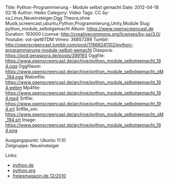 Title: Python-Programmierung - Module selbst gemacht
Date: 2012-04-18 02:16
Author: Heiko
Category: Video
Tags: CC by-sa,Linux,Neueinsteiger,Ogg Theora,ohne Musik,screencast,ubuntu,Python,Programmierung,Unity,Module
Slug: python_module_selbstgemacht
Album: https://www.openscreencast.de
Duration: 193000
License: http://creativecommons.org/licenses/by-sa/3.0/
Youtube: vot-qwt6TDM
Vimeo: 36857289
Tumblr: http://openscreencast.tumblr.com/post/17668241102/python-programmierung-module-selbst-gemacht
Diaspora: https://pod.geraspora.de/posts/399193
Oggfile: https://www.openscreencast.de/archive/python_module_selbstgemacht_194.ogg
Oggfileom: https://www.openscreencast.de/archive/python_module_selbstgemacht_oM_194.ogg
Webmfile: https://www.openscreencast.de/archive/python_module_selbstgemacht_194.webm
Mp4file: https://www.openscreencast.de/archive/python_module_selbstgemacht_194.mp4
Srtfile: https://www.openscreencast.de/archive/python_module_selbstgemacht_194.srt
Srtfile_om: https://www.openscreencast.de/archive/python_module_selbstgemacht_oM_194.srt
Image: https://www.openscreencast.de/archive/python_module_selbstgemacht_194.png

Ausgangspunkt: Ubuntu 11.10  
Zielgruppe: Neueinsteiger  

Links:

  * [python.de](http://www.python.de "Link zu Python.de")
  * [python.org](http://www.python.org "Link zu Python.org")
  * [freiesmagazin.de 12/2010](http://www.freiesmagazin.de/freiesMagazin-2010-12 "Link zu freiesmagazin.de")

